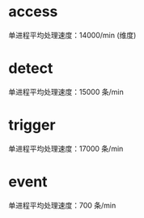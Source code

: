 # access

单进程平均处理速度：14000/min (维度)

# detect

单进程平均处理速度：15000 条/min

# trigger

单进程平均处理速度：17000 条/min

# event

单进程平均处理速度：700 条/min
